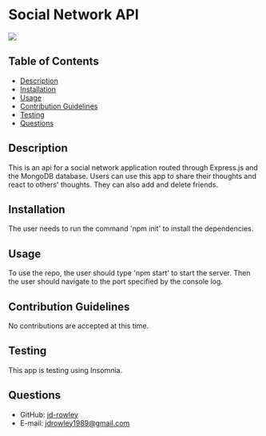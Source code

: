 # Social Network API
  
  [
    <img src="https://img.shields.io/static/v1?label=LICENSE&message=MIT&color=informational&style=for-the-badge" />
    ](https://choosealicense.com/)
  
  ## Table of Contents
  * [Description](#description)
  * [Installation](#installation)
  * [Usage](#usage)
  * [Contribution Guidelines](#contribution-guidelines)
  * [Testing](#testing)
  * [Questions](#questions) 
    
  ## Description
  This is an api for a social network application routed through Express.js and the MongoDB database. Users can use this app to share their thoughts and react to others' thoughts. They can also add and delete friends.
  ## Installation
  The user needs to run the command 'npm init' to install the dependencies.
  ## Usage
  To use the repo, the user should type 'npm start' to start the server. Then the user should navigate to the port specified by the console log.
  ## Contribution Guidelines
  No contributions are accepted at this time.
  ## Testing
  This app is testing using Insomnia.
  ## Questions
  * GitHub: [jd-rowley](http://github.com/jd-rowley)
  * E-mail: jdrowley1989@gmail.com